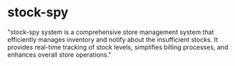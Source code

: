 # stock-spy
"stock-spy system is a comprehensive store management system that efficiently manages inventory and notify about the insufficient stocks. It provides real-time tracking of stock levels, simplifies billing processes, and enhances overall store operations."
